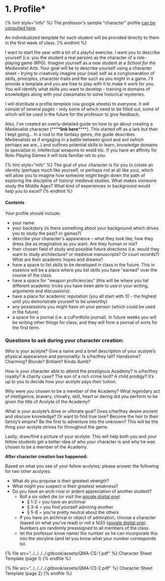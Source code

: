 # 1. Profile\*

{% hint style="info" %}
The professor's sample "character" profile [can be consulted here](https://docs.google.com/spreadsheets/d/1BTav0xNTGFqYl175jV3GUcnK36Jb9HE\_xdcQqRlq\_xc/edit?usp=sharing).

An individualized template for each student will be provided directly to them in the first week of class.
{% endhint %}

I want to start the year with a bit of a playful exercise. I want you to describe yourself (i.e. you the student a real person) as the character of a role-playing game (RPG). Imagine yourself as a new student at a _School for the Medievalist Arts_. Your goal will be to describe yourself using a character sheet – trying to creatively imagine your (real) self as a conglomeration of skills, principles, character traits and the such as you might in a game. I'll provide a template and you are free to play with it to make it work for you. You will identify what skills you want to  develop – training in domains of knowledges along with your classmates to solve historical mysteries.&#x20;

I will distribute a profile template (via google sheets) to everyone. It will consist of several pages - only some of which need to be filled out, some of which will be used in the future for the professor to give feedback.&#x20;

Also, I've created an overly-detailed guide on how to go about creating a Medievalist character (\*\*\*\***link here**\*\*\*\*). This started off as a lark but then I kept going... In a nod to the fantasy genre, the guide describes Medievalists as if engaging in a battle between good and evil (which perhaps we are...) and outlines potential skills to learn, knowledge domains to specialize in, intellectual weapons to wield etc. If you have an affinity for Role-Playing Games it will look familiar-ish to you.&#x20;

{% hint style="info" %}
The goal of your character is for you to create an identity (perhaps much like yourself, or perhaps not at all like you), which will allow you to imagine how someone might begin down the path of exploring the discipline of history/ medieval studies. What makes someone study the Middle Ages? What kind of experiences or background would help you to excel?&#x20;
{% endhint %}

#### Contents

Your  profile should include:

* your name
* your backstory (is there something about your background which drives you to study the past? or games?)
* describe your character's appearance – what they look like, how they dress (be as imaginative as you want. Are they human or not?
* their chosen field of study and possible future directions (i.e. would they want to study architecture? or medieval manuscripts? Or court records?) What are their academic hopes and dreams?
* have a space to list skills to be developed in class in the future. This in essence will be a place where you list skills you have "earned" over the course of the class.&#x20;
* have a space for "weapon proficiencies" (this will be where you list different academic tricks you have been able to use in your writing, arguments and discussions)
* have a place for academic reputation (you all start with 10 - the highest until you demonstrate yourself to be unworthy)
* any possessions you might have on your person (which could be used in the future)
* a space for a journal (i.e. a cuPortfolio journal). In future weeks you will be writing other things for class, and they will form a journal of sorts for the first term.&#x20;

### Questions to ask during your character creation:

Who is your acolyte? Give a name and a brief description of your acolyte’s physical appearance and personality. Is s/he/they tall? Handsome? Charming? Blonde? Brilliant? Kinda dumb?&#x20;

How is your character able to attend the prestigious Academy? Is s/he/they royalty? A charity case? The son of a rich crime lord? A child prodigy? It’s up to you to decide how your acolyte pays their tuition.&#x20;

Why were you chosen to be a member of the Academy? What legendary act of intelligence, bravery, chivalry, skill, heart or daring did you perform to be given the title of Acolyte of the Academy?&#x20;

What is your acolyte’s drive or ultimate goal? Does s/he/they desire ancient and obscure knowledge? Or want to find true love? Become the heir to their family’s empire? Be the first to adventure into the unknown? This will be the thing your acolyte strives for throughout the game.&#x20;

Lastly, draw/find a picture of your acolyte. This will help both you and your fellow students get a better idea of who your character is and why he was chosen to be a member of the Academy.&#x20;

**After character creation has happened:**

Based on what you see of your fellow acolytes: please answer the following for two other acolytes:

* What do you propose is their greatest strength?&#x20;
* &#x20;What might you suspect is their greatest weakness?
* Do you have an arch-rival or ardent appreciation of another student?&#x20;
  * Roll a six sided die (or visit the [google digital one](https://www.google.com/search?q=dice+roller))
    * §  1-2 = you have an archrival
    * §  3-4 = you find yourself admiring another
    * §  5-6 = you’re pretty neutral about the others
  * If you have an archrival or object of admiration, choose a character (based on what you’ve read) or roll a 1d20 ([google digital one](https://www.google.com/search?q=dice+roller)). Numbers are randomly preassigned to all members of the class.
  * let the professor know name/ the number so he can incorporate this into the storyline (and let you know what your number corresponds to).

{% file src="../../../../.gitbook/assets/QMA-CS-1.pdf" %}
Character Sheet Template (page 1)
{% endfile %}

{% file src="../../../../.gitbook/assets/QMA-CS-2.pdf" %}
Character Sheet Template (page 2)
{% endfile %}
